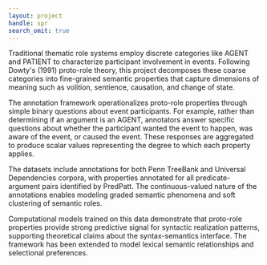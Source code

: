 ```yaml
---
layout: project
handle: spr
search_omit: true
---
```


Traditional thematic role systems employ discrete categories like AGENT and PATIENT to characterize participant involvement in events. Following Dowty's (1991) proto-role theory, this project decomposes these coarse categories into fine-grained semantic properties that capture dimensions of meaning such as volition, sentience, causation, and change of state.

The annotation framework operationalizes proto-role properties through simple binary questions about event participants. For example, rather than determining if an argument is an AGENT, annotators answer specific questions about whether the participant wanted the event to happen, was aware of the event, or caused the event. These responses are aggregated to produce scalar values representing the degree to which each property applies.

The datasets include annotations for both Penn TreeBank and Universal Dependencies corpora, with properties annotated for all predicate-argument pairs identified by PredPatt. The continuous-valued nature of the annotations enables modeling graded semantic phenomena and soft clustering of semantic roles.

Computational models trained on this data demonstrate that proto-role properties provide strong predictive signal for syntactic realization patterns, supporting theoretical claims about the syntax-semantics interface. The framework has been extended to model lexical semantic relationships and selectional preferences.